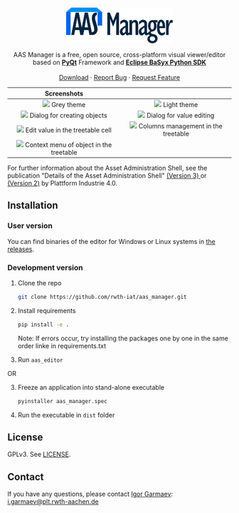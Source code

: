 <!-- PROJECT LOGO -->
<br />
<p align="center">
  <a href="https://github.com/rwth-iat/aas_manager">
    <img src="aas_editor/icons/full_logo3.svg" alt="Logo" width="240" height="80">
  </a>
  <p align="center">
    AAS Manager is a free, open source, cross-platform visual viewer/editor based on <a href="https://www.riverbankcomputing.com/software/pyqt/"><strong>PyQt</strong></a> Framework and <a href="https://github.com/eclipse-basyx/basyx-python-sdk"><strong>Eclipse BaSyx Python SDK</strong></a>
    <br />
    <br />
    <a href="https://github.com/rwth-iat/aas_manager/releases">Download</a>
    ·
    <a href="https://github.com/rwth-iat/aas_manager/issues">Report Bug</a>
    ·
    <a href="https://github.com/rwth-iat/aas_manager/issues">Request Feature</a>
  </p>
</p>



|                                                      Screenshots                                                      |                                                                                                                   |
| :--------------------------------------------------------------------------------------------------------------: | :----------------------------------------------------------------------------------------------------------------------------: |
|   ![](https://github.com/rwth-iat/aas_manager/raw/master/screenshots/dark_theme.PNG) Grey theme        |        ![](https://github.com/rwth-iat/aas_manager/raw/master/screenshots/light_theme.PNG) Light theme        |
|   ![](https://github.com/rwth-iat/aas_manager/raw/master/screenshots/add_dialog.PNG) Dialog for creating objects   |   ![](https://github.com/rwth-iat/aas_manager/raw/master/screenshots/edit_in_dialog.PNG) Dialog for value editing   |
|   ![](https://github.com/rwth-iat/aas_manager/raw/master/screenshots/edit_in_cell.PNG) Edit value in the treetable cell   |   ![](https://github.com/rwth-iat/aas_manager/raw/master/screenshots/columns_management.PNG) Columns management in the treetable   |
|   ![](https://github.com/rwth-iat/aas_manager/raw/master/screenshots/context_menu.PNG) Context menu of object in the treetable  |  |


For further information about the Asset Administration Shell, see the publication "Details of the Asset Administration Shell" [(Version 3) ](
https://www.plattform-i40.de/PI40/Redaktion/EN/Downloads/Publikation/Details_of_the_Asset_Administration_Shell_Part1_V3.html
) or [(Version 2)](
https://www.plattform-i40.de/PI40/Redaktion/EN/Downloads/Publikation/Details_of_the_Asset_Administration_Shell_Part1_V2.html
) by Plattform Industrie 4.0.

## Installation
### User version
You can find binaries of the editor for Windows or Linux systems in [the releases](https://github.com/rwth-iat/aas_manager/releases).

### Development version
1. Clone the repo
   ```sh
   git clone https://github.com/rwth-iat/aas_manager.git
   ```
2. Install requirements
   ```sh
   pip install -e .
   ```
   Note: If errors occur, try installing the packages one by one in the same order linke in requirements.txt 


3. Run ``aas_editor``

OR

3. Freeze an application into stand-alone executable
   ```sh
   pyinstaller aas_manager.spec
   ```
4. Run the executable in ``dist`` folder

## License
GPLv3. See [LICENSE](LICENSE).

## Contact
If you have any questions, please contact [Igor Garmaev](https://github.com/zrgt): [i.garmaev@plt.rwth-aachen.de](mailto:i.garmaev@plt.rwth-aachen.de)